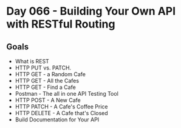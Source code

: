 # Day 066 - Building Your Own API with RESTful Routing
## Goals
- What is REST
- HTTP PUT vs. PATCH.
- HTTP GET - a Random Cafe
- HTTP GET - All the Cafes
- HTTP GET - Find a Cafe
- Postman - The all in one API Testing Tool
- HTTP POST - A New Cafe
- HTTP PATCH - A Cafe's Coffee Price
- HTTP DELETE - A Cafe that's Closed
- Build Documentation for Your API
